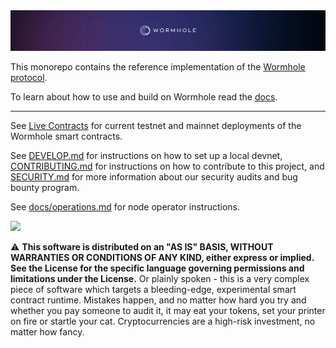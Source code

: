 <img alt="Banner" src="docs/images/banner.jpg"/>


This monorepo contains the reference implementation of the [Wormhole protocol](https://wormholenetwork.com).

To learn about how to use and build on Wormhole read the [docs](https://docs.wormhole.com/).

----

See [Live Contracts](https://docs.wormholenetwork.com/wormhole/contracts) for current testnet and mainnet deployments of
the Wormhole smart contracts.

See [DEVELOP.md](DEVELOP.md) for instructions on how to set up a local devnet, [CONTRIBUTING.md](CONTRIBUTING.md) for instructions on how to contribute to this project, and [SECURITY.md](SECURITY.md) for more information about our security audits and bug bounty program.

See [docs/operations.md](docs/operations.md) for node operator instructions.

![](docs/images/overview.svg)

⚠ **This software is distributed on an "AS IS" BASIS, WITHOUT WARRANTIES OR CONDITIONS OF ANY KIND, either express or
implied. See the License for the specific language governing permissions and limitations under the License.** Or plainly
spoken - this is a very complex piece of software which targets a bleeding-edge, experimental smart contract runtime.
Mistakes happen, and no matter how hard you try and whether you pay someone to audit it, it may eat your tokens, set
your printer on fire or startle your cat. Cryptocurrencies are a high-risk investment, no matter how fancy.
